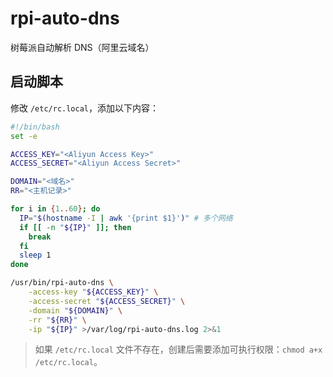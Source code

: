 # rpi-auto-dns

树莓派自动解析 DNS（阿里云域名）

## 启动脚本

修改 `/etc/rc.local`，添加以下内容：

```bash
#!/bin/bash
set -e

ACCESS_KEY="<Aliyun Access Key>"
ACCESS_SECRET="<Aliyun Access Secret>"

DOMAIN="<域名>"
RR="<主机记录>"

for i in {1..60}; do
  IP="$(hostname -I | awk '{print $1}')" # 多个网络
  if [[ -n "${IP}" ]]; then
    break
  fi
  sleep 1
done

/usr/bin/rpi-auto-dns \
    -access-key "${ACCESS_KEY}" \
    -access-secret "${ACCESS_SECRET}" \
    -domain "${DOMAIN}" \
    -rr "${RR}" \
    -ip "${IP}" >/var/log/rpi-auto-dns.log 2>&1
```

> 如果 `/etc/rc.local` 文件不存在，创建后需要添加可执行权限：`chmod a+x /etc/rc.local`。
